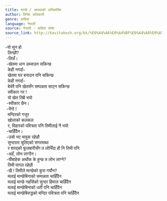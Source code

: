 ```yaml
---
title: मान्छे / आस्थाको अभिब्यक्ति
author: दिनेश अधिकारी
genre: कविता
language: नेपाली
source: नेपाली - कविता कोश
source_link: http://kavitakosh.org/kk/%E0%A4%A6%E0%A4%BF%E0%A4%A8%E0%A5%87%E0%A4%B6_%E0%A4%85%E0%A4%A7%E0%A4%BF%E0%A4%95%E0%A4%BE%E0%A4%B0%E0%A5%80
---
```


-यो सुन हो  
  लिन्छौ?  
 -लिन्नँ।  
 -खेतमा धान उब्जाउन सकिन्छ  
  केही नगर्दा-  
  खेतमा घर बनाउन पनि सकिन्छ  
  केही नगर्दा-  
  बेचेरै पनि खेतसँग सम्पन्नता साट्न सकिन्छ  
  स्वीकार गर !  
  यो खेत तिम्रै भयो  
 -स्वीकार छैन।  
 -भैगो !  
  मन्दिरको गजुर  
  खोलाको कलकल  
  र, विहारको पवित्रता पनि तिमीलाई नै भयो  
 -चाहिँदैन।  
 -उसो भए भावुक रहेछौ  
  सुन्दरता चुलिएको सगरमाथा  
  र शरद्को फूलबारीसँग त लोभिँदा हौ नि तिमी पनि  
 -अहँ, लोभ लाग्दैन।  
 -यीबाहेक अर्थोक के हुन्छ त लोभ लाग्ने?  
  तिमी पागल रहेछौ  
 -खै ! तिमीले मान्छेको कुरा गर्यौन?  
  मलाई मान्छेबिनाको सम्पन्नता चाहिँदैन  
  मलाई मान्छे नहाँसेको सुन्दर हिमाल चाहिँदैन  
  मलाई मान्छेबिनाको धर्ती पनि चाहिँदैन  
  मलाई मान्छेबिरुद्धको मन्दिर पवित्रता पनि चाहिँदैन
